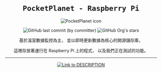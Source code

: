 <div align="center">

# `PocketPlanet - Raspberry Pi`

<img id="icon" src="https://firebasestorage.googleapis.com/v0/b/pocketplanet.appspot.com/o/icon%2Fzh.png?alt=media&token=bec9476b-ffe7-443e-ac22-7b944c69f0ce" alt="PocketPlanet icon" />

![GitHub last commit (by committer)](https://img.shields.io/github/last-commit/PocketPlanet-World/RaspberryPi-engine?style=for-the-badge&labelColor=21592d&color=183d20) ![GitHub Org's stars](https://img.shields.io/github/stars/PocketPlanet-World?style=for-the-badge&logo=Trustpilot&logoColor=white&labelColor=21592d&color=183d20)

基於溫室數據監控為主，
並以即時更新數據為核心的開源儲存庫。

這裡存放著運行在 Raspberry Pi 上的程式，
以及我們正在測試的功能。

---

[Link to DESCRIPTION]:https://img.shields.io/badge/程式說明_>-3f3f3f?style=for-the-badge

[DESCRIPTION Link]: /DESCRIPTION.md

[![Link to DESCRIPTION]][DESCRIPTION Link]

</div>
